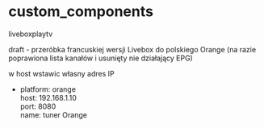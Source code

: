 # custom_components
liveboxplaytv


draft - przeróbka francuskiej wersji Livebox do polskiego Orange (na razie poprawiona lista kanałów i usunięty nie działający EPG)

w host wstawic własny adres IP<br/>

  - platform: orange<br/>
    host: 192.168.1.10<br/>
    port: 8080<br/>
    name: tuner Orange
